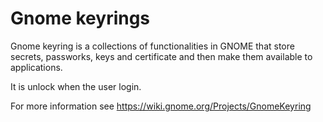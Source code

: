 # Gnome keyrings

Gnome keyring is a collections of functionalities in GNOME that store
secrets, passworks, keys and certificate and then make them available to
applications.

It is unlock when the user login.

For more information see <https://wiki.gnome.org/Projects/GnomeKeyring>
